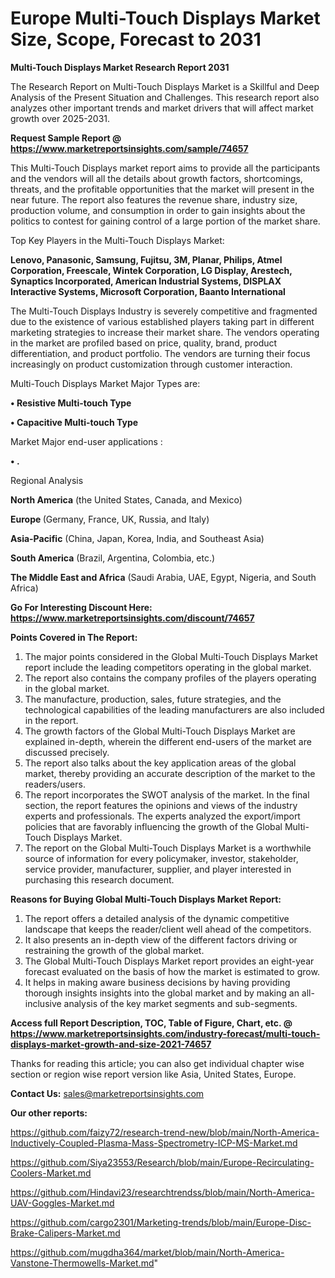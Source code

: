 # Europe Multi-Touch Displays Market Size, Scope, Forecast to 2031

<strong>Multi-Touch Displays Market Research Report 2031</strong>

The Research Report on Multi-Touch Displays Market is a Skillful and Deep Analysis of the Present Situation and Challenges. This research report also analyzes other important trends and market drivers that will affect market growth over 2025-2031.

<strong>Request Sample Report @ <a href=https://www.marketreportsinsights.com/sample/74657>https://www.marketreportsinsights.com/sample/74657</a></strong>

This Multi-Touch Displays market report aims to provide all the participants and the vendors will all the details about growth factors, shortcomings, threats, and the profitable opportunities that the market will present in the near future. The report also features the revenue share, industry size, production volume, and consumption in order to gain insights about the politics to contest for gaining control of a large portion of the market share.

Top Key Players in the Multi-Touch Displays Market:

<strong>Lenovo, Panasonic, Samsung, Fujitsu, 3M, Planar, Philips, Atmel Corporation, Freescale, Wintek Corporation, LG Display, Arestech, Synaptics Incorporated, American Industrial Systems, DISPLAX Interactive Systems, Microsoft Corporation, Baanto International</strong>

The Multi-Touch Displays Industry is severely competitive and fragmented due to the existence of various established players taking part in different marketing strategies to increase their market share. The vendors operating in the market are profiled based on price, quality, brand, product differentiation, and product portfolio. The vendors are turning their focus increasingly on product customization through customer interaction.

Multi-Touch Displays Market Major Types are:

<strong>• Resistive Multi-touch Type

• Capacitive Multi-touch Type</strong>

Market Major end-user applications :

<strong>• .</strong>

Regional Analysis

</u><strong><b>North America</b></strong> (the United States, Canada, and Mexico)

<strong><b>Europe </b></strong>(Germany, France, UK, Russia, and Italy)

<strong><b>Asia-Pacific</b></strong> (China, Japan, Korea, India, and Southeast Asia)

<strong><b>South America</b></strong> (Brazil, Argentina, Colombia, etc.)

<strong><b>The Middle East and Africa</b></strong> (Saudi Arabia, UAE, Egypt, Nigeria, and South Africa)

<strong>Go For Interesting Discount Here: <a href=https://www.marketreportsinsights.com/discount/74657>https://www.marketreportsinsights.com/discount/74657</a></strong>

<strong>Points Covered in The Report:</strong>
<ol>
  <li>The major points considered in the Global Multi-Touch Displays Market report include the leading competitors operating in the global market.</li>
  <li>The report also contains the company profiles of the players operating in the global market.</li>
  <li>The manufacture, production, sales, future strategies, and the technological capabilities of the leading manufacturers are also included in the report.</li>
  <li>The growth factors of the Global Multi-Touch Displays Market are explained in-depth, wherein the different end-users of the market are discussed precisely.</li>
  <li>The report also talks about the key application areas of the global market, thereby providing an accurate description of the market to the readers/users.</li>
  <li>The report incorporates the SWOT analysis of the market. In the final section, the report features the opinions and views of the industry experts and professionals. The experts analyzed the export/import policies that are favorably influencing the growth of the Global Multi-Touch Displays Market.</li>
  <li>The report on the Global Multi-Touch Displays Market is a worthwhile source of information for every policymaker, investor, stakeholder, service provider, manufacturer, supplier, and player interested in purchasing this research document.</li>
</ol>
<strong>Reasons for Buying Global Multi-Touch Displays Market Report:</strong>

<ol>
  <li>The report offers a detailed analysis of the dynamic competitive landscape that keeps the reader/client well ahead of the competitors.</li>
  <li>It also presents an in-depth view of the different factors driving or restraining the growth of the global market.</li>
  <li>The Global Multi-Touch Displays Market report provides an eight-year forecast evaluated on the basis of how the market is estimated to grow.</li>
  <li>It helps in making aware business decisions by having providing thorough insights insights into the global market and by making an all-inclusive analysis of the key market segments and sub-segments.</li>
</ol>
<strong>Access full Report Description, TOC, Table of Figure, Chart, etc. @ <a href=https://www.marketreportsinsights.com/industry-forecast/multi-touch-displays-market-growth-and-size-2021-74657>https://www.marketreportsinsights.com/industry-forecast/multi-touch-displays-market-growth-and-size-2021-74657</a></strong>


Thanks for reading this article; you can also get individual chapter wise section or region wise report version like Asia, United States, Europe.

<strong>Contact Us:</strong>
sales@marketreportsinsights.com

<strong>Our other reports:</strong>

<a href=https://github.com/faizy72/research-trend-new/blob/main/North-America-Inductively-Coupled-Plasma-Mass-Spectrometry-ICP-MS-Market.md>https://github.com/faizy72/research-trend-new/blob/main/North-America-Inductively-Coupled-Plasma-Mass-Spectrometry-ICP-MS-Market.md</a>

<a href=https://github.com/Siya23553/Research/blob/main/Europe-Recirculating-Coolers-Market.md>https://github.com/Siya23553/Research/blob/main/Europe-Recirculating-Coolers-Market.md</a>

<a href=https://github.com/Hindavi23/researchtrendss/blob/main/North-America-UAV-Goggles-Market.md>https://github.com/Hindavi23/researchtrendss/blob/main/North-America-UAV-Goggles-Market.md</a>

<a href=https://github.com/cargo2301/Marketing-trends/blob/main/Europe-Disc-Brake-Calipers-Market.md>https://github.com/cargo2301/Marketing-trends/blob/main/Europe-Disc-Brake-Calipers-Market.md</a>

<a href=https://github.com/mugdha364/market/blob/main/North-America-Vanstone-Thermowells-Market.md>https://github.com/mugdha364/market/blob/main/North-America-Vanstone-Thermowells-Market.md</a>"
